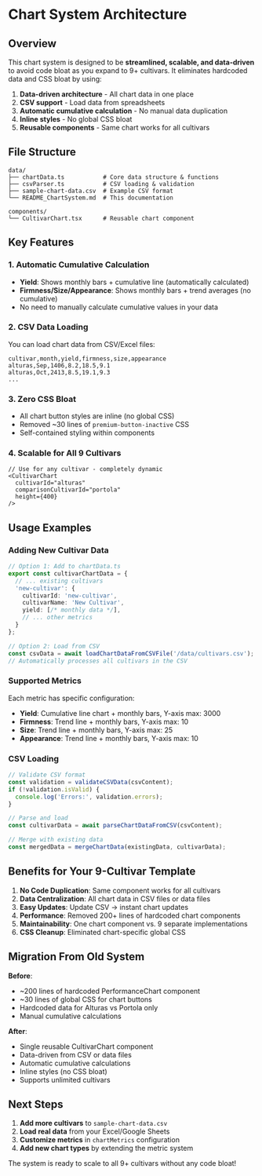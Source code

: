 # Chart System Architecture

## Overview
This chart system is designed to be **streamlined, scalable, and data-driven** to avoid code bloat as you expand to 9+ cultivars. It eliminates hardcoded data and CSS bloat by using:

1. **Data-driven architecture** - All chart data in one place
2. **CSV support** - Load data from spreadsheets
3. **Automatic cumulative calculation** - No manual data duplication
4. **Inline styles** - No global CSS bloat
5. **Reusable components** - Same chart works for all cultivars

## File Structure

```
data/
├── chartData.ts           # Core data structure & functions
├── csvParser.ts           # CSV loading & validation
├── sample-chart-data.csv  # Example CSV format
└── README_ChartSystem.md  # This documentation

components/
└── CultivarChart.tsx      # Reusable chart component
```

## Key Features

### 1. Automatic Cumulative Calculation
- **Yield**: Shows monthly bars + cumulative line (automatically calculated)
- **Firmness/Size/Appearance**: Shows monthly bars + trend averages (no cumulative)
- No need to manually calculate cumulative values in your data

### 2. CSV Data Loading
You can load chart data from CSV/Excel files:

```csv
cultivar,month,yield,firmness,size,appearance
alturas,Sep,1406,8.2,18.5,9.1
alturas,Oct,2413,8.5,19.1,9.3
...
```

### 3. Zero CSS Bloat
- All chart button styles are inline (no global CSS)
- Removed ~30 lines of `premium-button-inactive` CSS
- Self-contained styling within components

### 4. Scalable for All 9 Cultivars
```tsx
// Use for any cultivar - completely dynamic
<CultivarChart 
  cultivarId="alturas"
  comparisonCultivarId="portola" 
  height={400}
/>
```

## Usage Examples

### Adding New Cultivar Data
```typescript
// Option 1: Add to chartData.ts
export const cultivarChartData = {
  // ... existing cultivars
  'new-cultivar': {
    cultivarId: 'new-cultivar',
    cultivarName: 'New Cultivar',
    yield: [/* monthly data */],
    // ... other metrics
  }
};

// Option 2: Load from CSV
const csvData = await loadChartDataFromCSVFile('/data/cultivars.csv');
// Automatically processes all cultivars in the CSV
```

### Supported Metrics
Each metric has specific configuration:

- **Yield**: Cumulative line chart + monthly bars, Y-axis max: 3000
- **Firmness**: Trend line + monthly bars, Y-axis max: 10
- **Size**: Trend line + monthly bars, Y-axis max: 25  
- **Appearance**: Trend line + monthly bars, Y-axis max: 10

### CSV Loading
```typescript
// Validate CSV format
const validation = validateCSVData(csvContent);
if (!validation.isValid) {
  console.log('Errors:', validation.errors);
}

// Parse and load
const cultivarData = await parseChartDataFromCSV(csvContent);

// Merge with existing data
const mergedData = mergeChartData(existingData, cultivarData);
```

## Benefits for Your 9-Cultivar Template

1. **No Code Duplication**: Same component works for all cultivars
2. **Data Centralization**: All chart data in CSV files or data files
3. **Easy Updates**: Update CSV → instant chart updates
4. **Performance**: Removed 200+ lines of hardcoded chart components
5. **Maintainability**: One chart component vs. 9 separate implementations
6. **CSS Cleanup**: Eliminated chart-specific global CSS

## Migration From Old System

**Before**: 
- ~200 lines of hardcoded PerformanceChart component
- ~30 lines of global CSS for chart buttons  
- Hardcoded data for Alturas vs Portola only
- Manual cumulative calculations

**After**:
- Single reusable CultivarChart component
- Data-driven from CSV or data files
- Automatic cumulative calculations
- Inline styles (no CSS bloat)
- Supports unlimited cultivars

## Next Steps

1. **Add more cultivars** to `sample-chart-data.csv`
2. **Load real data** from your Excel/Google Sheets
3. **Customize metrics** in `chartMetrics` configuration
4. **Add new chart types** by extending the metric system

The system is ready to scale to all 9+ cultivars without any code bloat! 